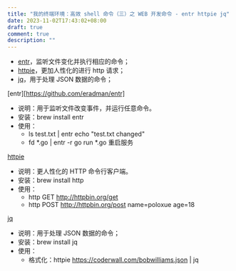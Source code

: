 ```yaml
---
title: "我的终端环境：高效 shell 命令（三）之 WEB 开发命令 - entr httpie jq"
date: 2023-11-02T17:43:02+08:00
draft: true
comment: true
description: ""
---
```


- [entr]()，监听文件变化并执行相应的命令；
- [httpie]()，更加人性化的进行 http 请求；
- [jq]()，用于处理 JSON 数据的命令；

[entr][https://github.com/eradman/entr]
- 说明：用于监听文件改变事件，并运行任意命令。
- 安装：brew install entr
- 使用：
  - ls test.txt | entr echo "test.txt changed"
  - fd *.go | entr -r go run *.go 重启服务

[httpie](https://github.com/httpie/cli/)

- 说明：更人性化的 HTTP 命令行客户端。
- 安装：brew install http
- 使用：
  - http GET http://httpbin.org/get
  - http POST http://httpbin.org/post name=poloxue age=18

[jq](https://github.com/jqlang/jq)

- 说明：用于处理 JSON 数据的命令；
- 安装：brew install jq
- 使用：
  - 格式化：httpie https://coderwall.com/bobwilliams.json | jq

